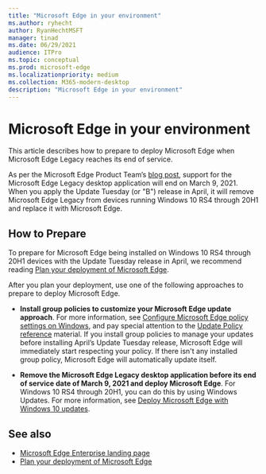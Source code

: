 ```yaml
---
title: "Microsoft Edge in your environment"
ms.author: ryhecht
author: RyanHechtMSFT
manager: tinad
ms.date: 06/29/2021
audience: ITPro
ms.topic: conceptual
ms.prod: microsoft-edge
ms.localizationpriority: medium
ms.collection: M365-modern-desktop
description: "Microsoft Edge in your environment"
---
```


# Microsoft Edge in your environment

This article describes how to prepare to deploy Microsoft Edge when Microsoft Edge Legacy reaches its end of service.

As per the Microsoft Edge Product Team’s [blog post](https://aka.ms/EdgeLegacyEOS), support for the Microsoft Edge Legacy desktop application will end on March 9, 2021. When you apply the Update Tuesday (or "B") release in April, it will remove Microsoft Edge Legacy from devices running Windows 10 RS4 through 20H1 and replace it with Microsoft Edge.

## How to Prepare

To prepare for Microsoft Edge being installed on Windows 10 RS4 through 20H1 devices with the Update Tuesday release in April, we recommend reading [Plan your deployment of Microsoft Edge](deploy-edge-plan-deployment.md).

After you plan your deployment, use one of the following approaches to prepare to deploy Microsoft Edge.

- **Install group policies to customize your Microsoft Edge update approach**. For more information, see [Configure Microsoft Edge policy settings on Windows](configure-microsoft-edge.md), and pay special attention to the [Update Policy reference](microsoft-edge-update-policies.md) material. If you install group policies to manage your updates before installing April’s Update Tuesday release, Microsoft Edge will immediately start respecting your policy. If there isn't any installed group policy, Microsoft Edge will automatically update itself.

- **Remove the Microsoft Edge Legacy desktop application before its end of service date of March 9, 2021 and deploy Microsoft Edge**. For Windows 10 RS4 through 20H1, you can do this by using Windows Updates. For more information, see [Deploy Microsoft Edge with Windows 10 updates](deploy-edge-with-windows-10-updates.md).

## See also

- [Microsoft Edge Enterprise landing page](https://aka.ms/EdgeEnterprise)
- [Plan your deployment of Microsoft Edge](deploy-edge-plan-deployment.md)